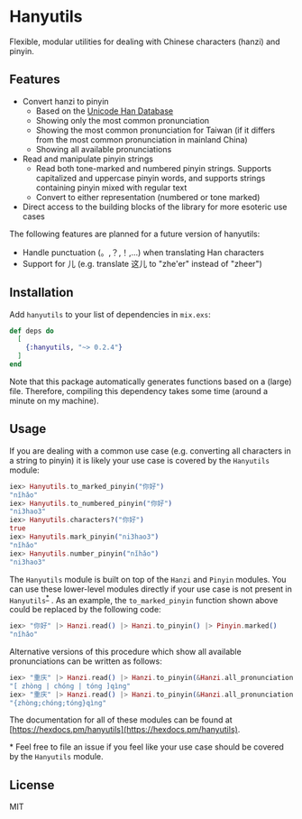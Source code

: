 # Hanyutils

Flexible, modular utilities for dealing with Chinese characters (hanzi) and pinyin.

## Features

- Convert hanzi to pinyin
  - Based on the [Unicode Han Database](http://www.unicode.org/reports/tr38/tr38-27.html)
  - Showing only the most common pronunciation
  - Showing the most common pronunciation for Taiwan (if it differs from the
  most common pronunciation in mainland China)
  - Showing all available pronunciations
- Read and manipulate pinyin strings
  - Read both tone-marked and numbered pinyin strings. Supports capitalized and
  uppercase pinyin words, and supports strings containing pinyin mixed with
  regular text
  - Convert to either representation (numbered or tone marked)
- Direct access to the building blocks of the library for more esoteric use cases

The following features are planned for a future version of hanyutils:

- Handle punctuation (。,？,！,...) when translating Han characters
- Support for 儿 (e.g. translate 这儿 to "zhe'er" instead of "zheer")

## Installation

Add `hanyutils` to your list of dependencies in `mix.exs`:

```elixir
def deps do
  [
    {:hanyutils, "~> 0.2.4"}
  ]
end
```

Note that this package automatically generates functions based on a (large)
file.
Therefore, compiling this dependency takes some time (around a minute on my machine).

## Usage

If you are dealing with a common use case (e.g. converting all characters in a
string to pinyin) it is likely your use case is covered by the `Hanyutils`
module:

```elixir
iex> Hanyutils.to_marked_pinyin("你好")
"nǐhǎo"
iex> Hanyutils.to_numbered_pinyin("你好")
"ni3hao3"
iex> Hanyutils.characters?("你好")
true
iex> Hanyutils.mark_pinyin("ni3hao3")
"nǐhǎo"
iex> Hanyutils.number_pinyin("nǐhǎo")
"ni3hao3"
```

The `Hanyutils` module is built on top of the `Hanzi` and `Pinyin` modules.
You can use these lower-level modules directly if your use case is not present in `Hanyutils`<sup>[*](#usecasefn)</sup> .
As an example, the `to_marked_pinyin` function shown above could be replaced by the following code:

```elixir
iex> "你好" |> Hanzi.read() |> Hanzi.to_pinyin() |> Pinyin.marked()
"nǐhǎo"
```

Alternative versions of this procedure which show all available pronunciations can be written as follows:

```elixir
iex> "重庆" |> Hanzi.read() |> Hanzi.to_pinyin(&Hanzi.all_pronunciations/1) |> Pinyin.marked()
"[ zhòng | chóng | tóng ]qìng"
iex> "重庆" |> Hanzi.read() |> Hanzi.to_pinyin(&Hanzi.all_pronunciations(&1, "{", ";", "}")) |> Pinyin.marked()
"{zhòng;chóng;tóng}qìng"
```

The documentation for all of these modules can be found at [https://hexdocs.pm/hanyutils](https://hexdocs.pm/hanyutils).

<a name="usecasefn">*</a> Feel free to file an issue if you feel like your use case should be covered by the `Hanyutils` module.

## License

MIT

